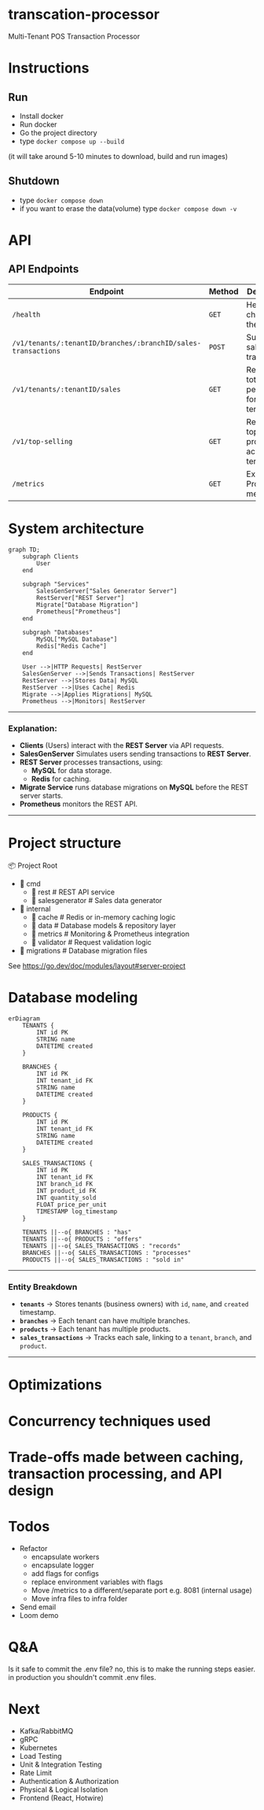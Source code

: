 # transcation-processor
Multi-Tenant POS Transaction Processor

# Instructions

## Run
 - Install docker
 - Run docker
 - Go the project directory
 - type `docker compose up --build`

(it will take around 5-10 minutes to download, build and run images)

## Shutdown
 - type `docker compose down`
 - if you want to erase the data(volume) type `docker compose down -v`

# API

## API Endpoints

| Endpoint | Method | Description | Handler |
|----------|--------|-------------|---------|
| `/health` | `GET` | Health check for the service | `health` |
| `/v1/tenants/:tenantID/branches/:branchID/sales-transactions` | `POST` | Submit new sales transactions | `app.newSalesTransaction` |
| `/v1/tenants/:tenantID/sales` | `GET` | Retrieve total sales per product for a given tenant | `app.getSalesPerProduct` |
| `/v1/top-selling` | `GET` | Retrieve top-selling products across all tenants | `app.getTopSellingProducts` |
| `/metrics` | `GET` | Expose Prometheus metrics | `promhttp.Handler()` |


# System architecture

```mermaid
graph TD;
    subgraph Clients
        User
    end

    subgraph "Services"
        SalesGenServer["Sales Generator Server"]
        RestServer["REST Server"]
        Migrate["Database Migration"]
        Prometheus["Prometheus"]
    end

    subgraph "Databases"
        MySQL["MySQL Database"]
        Redis["Redis Cache"]
    end

    User -->|HTTP Requests| RestServer
    SalesGenServer -->|Sends Transactions| RestServer
    RestServer -->|Stores Data| MySQL
    RestServer -->|Uses Cache| Redis
    Migrate -->|Applies Migrations| MySQL
    Prometheus -->|Monitors| RestServer
```

---

### **Explanation:**
- **Clients** (Users) interact with the **REST Server** via API requests.
- **SalesGenServer** Simulates users sending transactions to **REST Server**.
- **REST Server** processes transactions, using:
  - **MySQL** for data storage.
  - **Redis** for caching.
- **Migrate Service** runs database migrations on **MySQL** before the REST server starts.
- **Prometheus** monitors the REST API.

---

# Project structure

📦 Project Root  
- 📂 cmd
  - 📂 rest # REST API service  
  - 📂 salesgenerator # Sales data generator  
- 📂 internal  
  - 📂 cache # Redis or in-memory caching logic  
  - 📂 data # Database models & repository layer  
  - 📂 metrics # Monitoring & Prometheus integration  
  - 📂 validator # Request validation logic  
- 📂 migrations # Database migration files  

See https://go.dev/doc/modules/layout#server-project

# Database modeling

```mermaid
erDiagram
    TENANTS {
        INT id PK
        STRING name
        DATETIME created
    }
    
    BRANCHES {
        INT id PK
        INT tenant_id FK
        STRING name
        DATETIME created
    }

    PRODUCTS {
        INT id PK
        INT tenant_id FK
        STRING name
        DATETIME created
    }

    SALES_TRANSACTIONS {
        INT id PK
        INT tenant_id FK
        INT branch_id FK
        INT product_id FK
        INT quantity_sold
        FLOAT price_per_unit
        TIMESTAMP log_timestamp
    }

    TENANTS ||--o{ BRANCHES : "has"
    TENANTS ||--o{ PRODUCTS : "offers"
    TENANTS ||--o{ SALES_TRANSACTIONS : "records"
    BRANCHES ||--o{ SALES_TRANSACTIONS : "processes"
    PRODUCTS ||--o{ SALES_TRANSACTIONS : "sold in"
```


---

### **Entity Breakdown**
- **`tenants`** → Stores tenants (business owners) with `id`, `name`, and `created` timestamp.
- **`branches`** → Each tenant can have multiple branches.
- **`products`** → Each tenant has multiple products.
- **`sales_transactions`** → Tracks each sale, linking to a `tenant`, `branch`, and `product`.

---

# Optimizations

# Concurrency techniques used

# Trade-offs made between caching, transaction processing, and API design

# Todos
 - Refactor
    - encapsulate workers
    - encapsulate logger
    - add flags for configs
    - replace environment variables with flags
    - Move /metrics to a different/separate port e.g. 8081 (internal usage)
    - Move infra files to infra folder
 - Send email
 - Loom demo

# Q&A

Is it safe to commit the .env file?
no, this is to make the running steps easier. in production you shouldn't commit .env files.


# Next
- Kafka/RabbitMQ
- gRPC
- Kubernetes
- Load Testing
- Unit & Integration Testing
- Rate Limit
- Authentication & Authorization
- Physical & Logical Isolation
- Frontend (React, Hotwire)
